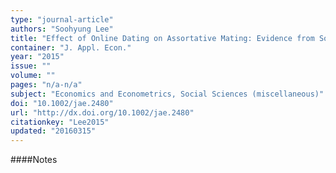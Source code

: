 ```yaml
---
type: "journal-article"
authors: "Soohyung Lee"
title: "Effect of Online Dating on Assortative Mating: Evidence from South Korea"
container: "J. Appl. Econ."
year: "2015"
issue: ""
volume: ""
pages: "n/a-n/a"
subject: "Economics and Econometrics, Social Sciences (miscellaneous)"
doi: "10.1002/jae.2480"
url: "http://dx.doi.org/10.1002/jae.2480"
citationkey: "Lee2015"
updated: "20160315"
---
```


####Notes
